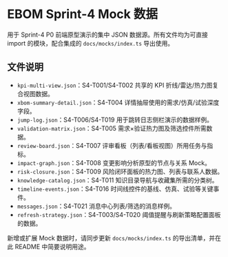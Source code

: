 # EBOM Sprint-4 Mock 数据

用于 Sprint-4 P0 前端原型演示的集中 JSON 数据源。所有文件均为可直接 import 的模块，配合集成的 `docs/mocks/index.ts` 导出使用。

## 文件说明
- `kpi-multi-view.json`：S4-T001/S4-T002 共享的 KPI 折线/雷达/热力图复合视图数据。
- `xbom-summary-detail.json`：S4-T004 详情抽屉使用的需求/仿真/试验深度字段。
- `jump-log.json`：S4-T006/S4-T019 用于跳转日志侧栏演示的数据样例。
- `validation-matrix.json`：S4-T005 需求×验证热力图及筛选控件所需数据。
- `review-board.json`：S4-T007 评审看板（列表/看板视图）所用任务与指标。
- `impact-graph.json`：S4-T008 变更影响分析原型的节点与关系 Mock。
- `risk-closure.json`：S4-T009 风险闭环面板的热力图、列表与联系人数据。
- `knowledge-catalog.json`：S4-T011 知识目录导航与收藏集所需的分类树。
- `timeline-events.json`：S4-T016 时间线控件的基线、仿真、试验等关键事件。
- `messages.json`：S4-T021 消息中心列表/筛选的消息样例。
- `refresh-strategy.json`：S4-T003/S4-T020 阈值提醒与刷新策略配置面板的数据。

新增或扩展 Mock 数据时，请同步更新 `docs/mocks/index.ts` 的导出清单，并在此 README 中简要说明用途。
